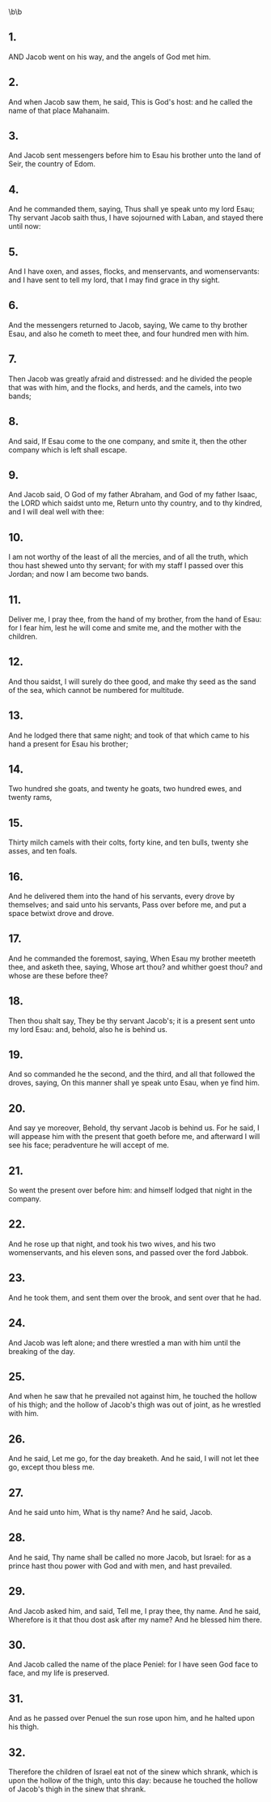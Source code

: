 \b\b
## 1.
AND Jacob went on his way, and the angels of God met him.
## 2.
And when Jacob saw them, he said, This is God's host: and he called the name of that place Mahanaim.
## 3.
And Jacob sent messengers before him to Esau his brother unto the land of Seir, the country of Edom.
## 4.
And he commanded them, saying, Thus shall ye speak unto my lord Esau; Thy servant Jacob saith thus, I have sojourned with Laban, and stayed there until now:
## 5.
And I have oxen, and asses, flocks, and menservants, and womenservants: and I have sent to tell my lord, that I may find grace in thy sight.
## 6.
And the messengers returned to Jacob, saying, We came to thy brother Esau, and also he cometh to meet thee, and four hundred men with him.
## 7.
Then Jacob was greatly afraid and distressed: and he divided the people that was with him, and the flocks, and herds, and the camels, into two bands;
## 8.
And said, If Esau come to the one company, and smite it, then the other company which is left shall escape.
## 9.
And Jacob said, O God of my father Abraham, and God of my father Isaac, the LORD which saidst unto me, Return unto thy country, and to thy kindred, and I will deal well with thee:
## 10.
I am not worthy of the least of all the mercies, and of all the truth, which thou hast shewed unto thy servant; for with my staff I passed over this Jordan; and now I am become two bands.
## 11.
Deliver me, I pray thee, from the hand of my brother, from the hand of Esau: for I fear him, lest he will come and smite me, and the mother with the children.
## 12.
And thou saidst, I will surely do thee good, and make thy seed as the sand of the sea, which cannot be numbered for multitude.
## 13.
And he lodged there that same night; and took of that which came to his hand a present for Esau his brother;
## 14.
Two hundred she goats, and twenty he goats, two hundred ewes, and twenty rams,
## 15.
Thirty milch camels with their colts, forty kine, and ten bulls, twenty she asses, and ten foals.
## 16.
And he delivered them into the hand of his servants, every drove by themselves; and said unto his servants, Pass over before me, and put a space betwixt drove and drove.
## 17.
And he commanded the foremost, saying, When Esau my brother meeteth thee, and asketh thee, saying, Whose art thou?  and whither goest thou?  and whose are these before thee?
## 18.
Then thou shalt say, They be thy servant Jacob's; it is a present sent unto my lord Esau: and, behold, also he is behind us.
## 19.
And so commanded he the second, and the third, and all that followed the droves, saying, On this manner shall ye speak unto Esau, when ye find him.
## 20.
And say ye moreover, Behold, thy servant Jacob is behind us. For he said, I will appease him with the present that goeth before me, and afterward I will see his face; peradventure he will accept of me.
## 21.
So went the present over before him: and himself lodged that night in the company.
## 22.
And he rose up that night, and took his two wives, and his two womenservants, and his eleven sons, and passed over the ford Jabbok.
## 23.
And he took them, and sent them over the brook, and sent over that he had.
## 24.
And Jacob was left alone; and there wrestled a man with him until the breaking of the day.
## 25.
And when he saw that he prevailed not against him, he touched the hollow of his thigh; and the hollow of Jacob's thigh was out of joint, as he wrestled with him.
## 26.
And he said, Let me go, for the day breaketh.  And he said, I will not let thee go, except thou bless me.
## 27.
And he said unto him, What is thy name?  And he said, Jacob.
## 28.
And he said, Thy name shall be called no more Jacob, but Israel: for as a prince hast thou power with God and with men, and hast prevailed.
## 29.
And Jacob asked him, and said, Tell me, I pray thee, thy name.  And he said, Wherefore is it that thou dost ask after my name?  And he blessed him there.
## 30.
And Jacob called the name of the place Peniel: for I have seen God face to face, and my life is preserved.
## 31.
And as he passed over Penuel the sun rose upon him, and he halted upon his thigh.
## 32.
Therefore the children of Israel eat not of the sinew which shrank, which is upon the hollow of the thigh, unto this day: because he touched the hollow of Jacob's thigh in the sinew that shrank.
